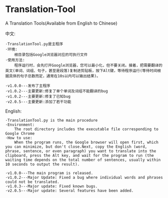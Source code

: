 # Translation-Tool
A Translation Tools(Available from English to Chinese)

中文:

    ·TranslationTool.py是主程序
    ·环境:
        根目录包括Google浏览器对应的可执行文件
    ·使用方法:
        程序运行时，会先打开Google浏览器，您可以最小化，但不要关闭。接着，把需要翻译的英文(单词、词组、句子，甚至是段落)复制进剪贴板，按下Alt键，等待程序运行(等待时间根据具体的句子总数而定，通常在10s以内可以输出结果)。

    ·v1.0.0---发布了主程序
    ·v1.0.2---主要更新:修复了单个单词及词组不能翻译的bug
    ·v1.0.2---主要更新:修复了已知bug
    ·v2.0.5---主要更新:添加了若干功能

English:

    ·TranslationTool.py is the main procedure
    ·Environment:
        The root directory includes the executable file corresponding to Google Chrome
    ·How to use:
        When the program runs, the Google browser will open first, which you can minimize, but don't close.Next, copy the English (word, phrase, sentence, or even paragraph) you want to translate into the clipboard, press the Alt key, and wait for the program to run (the waiting time depends on the total number of sentences, usually within 10 seconds to output the result).

    ·v1.0.0---The main program is released.
    ·v1.0.2---Major Update: Fixed a bug where individual words and phrases could not be translated.
    ·v1.0.3---Major update: Fixed known bugs.
    ·v2.0.5---Major update: Several features have been added.
